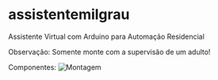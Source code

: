 # assistentemilgrau
Assistente Virtual com Arduino para Automação Residencial

Observação: Somente monte com a supervisão de um adulto!

Componentes:
![Montagem](https://github.com/inteligenciamilgrau/assistentemilgrau/blob/master/esquem%C3%A1tico.png)
